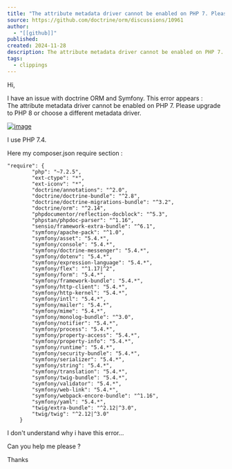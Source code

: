 ```yaml
---
title: "The attribute metadata driver cannot be enabled on PHP 7. Please upgrade to PHP 8 or choose a different metadata driver. · doctrine/orm · Discussion #10961"
source: https://github.com/doctrine/orm/discussions/10961
author:
  - "[[github]]"
published: 
created: 2024-11-28
description: The attribute metadata driver cannot be enabled on PHP 7. Please upgrade to PHP 8 or choose a different metadata driver.
tags:
  - clippings
---
```

Hi,

I have an issue with doctrine ORM and Symfony. This error appears :  
The attribute metadata driver cannot be enabled on PHP 7. Please upgrade to PHP 8 or choose a different metadata driver.

[![image](https://private-user-images.githubusercontent.com/113057/272868283-af772314-ed54-403c-8bb3-013f4ab66a4b.png?jwt=eyJhbGciOiJIUzI1NiIsInR5cCI6IkpXVCJ9.eyJpc3MiOiJnaXRodWIuY29tIiwiYXVkIjoicmF3LmdpdGh1YnVzZXJjb250ZW50LmNvbSIsImtleSI6ImtleTUiLCJleHAiOjE3MzI4MjI0ODIsIm5iZiI6MTczMjgyMjE4MiwicGF0aCI6Ii8xMTMwNTcvMjcyODY4MjgzLWFmNzcyMzE0LWVkNTQtNDAzYy04YmIzLTAxM2Y0YWI2NmE0Yi5wbmc_WC1BbXotQWxnb3JpdGhtPUFXUzQtSE1BQy1TSEEyNTYmWC1BbXotQ3JlZGVudGlhbD1BS0lBVkNPRFlMU0E1M1BRSzRaQSUyRjIwMjQxMTI4JTJGdXMtZWFzdC0xJTJGczMlMkZhd3M0X3JlcXVlc3QmWC1BbXotRGF0ZT0yMDI0MTEyOFQxOTI5NDJaJlgtQW16LUV4cGlyZXM9MzAwJlgtQW16LVNpZ25hdHVyZT0zMmRjZjJhZDZjODc1YzlkZmQ5MTU1YzY1NGNkYTM0NWViMGY0OTgzYWEyYjBiNWY4ZDJmMDY1ZDU0YTExOWZiJlgtQW16LVNpZ25lZEhlYWRlcnM9aG9zdCJ9.lq-qnEqdH47cYrv1ElUGTS_CnK-lDCfVXyQxQZl7TvQ)](https://private-user-images.githubusercontent.com/113057/272868283-af772314-ed54-403c-8bb3-013f4ab66a4b.png?jwt=eyJhbGciOiJIUzI1NiIsInR5cCI6IkpXVCJ9.eyJpc3MiOiJnaXRodWIuY29tIiwiYXVkIjoicmF3LmdpdGh1YnVzZXJjb250ZW50LmNvbSIsImtleSI6ImtleTUiLCJleHAiOjE3MzI4MjI0ODIsIm5iZiI6MTczMjgyMjE4MiwicGF0aCI6Ii8xMTMwNTcvMjcyODY4MjgzLWFmNzcyMzE0LWVkNTQtNDAzYy04YmIzLTAxM2Y0YWI2NmE0Yi5wbmc_WC1BbXotQWxnb3JpdGhtPUFXUzQtSE1BQy1TSEEyNTYmWC1BbXotQ3JlZGVudGlhbD1BS0lBVkNPRFlMU0E1M1BRSzRaQSUyRjIwMjQxMTI4JTJGdXMtZWFzdC0xJTJGczMlMkZhd3M0X3JlcXVlc3QmWC1BbXotRGF0ZT0yMDI0MTEyOFQxOTI5NDJaJlgtQW16LUV4cGlyZXM9MzAwJlgtQW16LVNpZ25hdHVyZT0zMmRjZjJhZDZjODc1YzlkZmQ5MTU1YzY1NGNkYTM0NWViMGY0OTgzYWEyYjBiNWY4ZDJmMDY1ZDU0YTExOWZiJlgtQW16LVNpZ25lZEhlYWRlcnM9aG9zdCJ9.lq-qnEqdH47cYrv1ElUGTS_CnK-lDCfVXyQxQZl7TvQ)

I use PHP 7.4.

Here my composer.json require section :

```
"require": {
        "php": "~7.2.5",
        "ext-ctype": "*",
        "ext-iconv": "*",
        "doctrine/annotations": "^2.0",
        "doctrine/doctrine-bundle": "^2.8",
        "doctrine/doctrine-migrations-bundle": "^3.2",
        "doctrine/orm": "^2.14",
        "phpdocumentor/reflection-docblock": "^5.3",
        "phpstan/phpdoc-parser": "^1.16",
        "sensio/framework-extra-bundle": "^6.1",
        "symfony/apache-pack": "^1.0",
        "symfony/asset": "5.4.*",
        "symfony/console": "5.4.*",
        "symfony/doctrine-messenger": "5.4.*",
        "symfony/dotenv": "5.4.*",
        "symfony/expression-language": "5.4.*",
        "symfony/flex": "^1.17|^2",
        "symfony/form": "5.4.*",
        "symfony/framework-bundle": "5.4.*",
        "symfony/http-client": "5.4.*",
        "symfony/http-kernel": "5.4.*",
        "symfony/intl": "5.4.*",
        "symfony/mailer": "5.4.*",
        "symfony/mime": "5.4.*",
        "symfony/monolog-bundle": "^3.0",
        "symfony/notifier": "5.4.*",
        "symfony/process": "5.4.*",
        "symfony/property-access": "5.4.*",
        "symfony/property-info": "5.4.*",
        "symfony/runtime": "5.4.*",
        "symfony/security-bundle": "5.4.*",
        "symfony/serializer": "5.4.*",
        "symfony/string": "5.4.*",
        "symfony/translation": "5.4.*",
        "symfony/twig-bundle": "5.4.*",
        "symfony/validator": "5.4.*",
        "symfony/web-link": "5.4.*",
        "symfony/webpack-encore-bundle": "^1.16",
        "symfony/yaml": "5.4.*",
        "twig/extra-bundle": "^2.12|^3.0",
        "twig/twig": "^2.12|^3.0"
    }
```

I don't understand why i have this error...

Can you help me please ?

Thanks